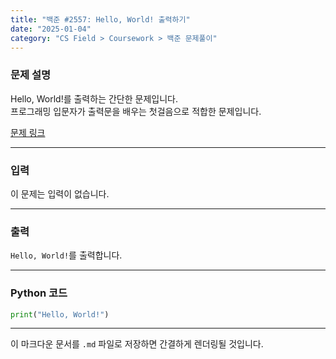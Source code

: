 ```yaml
---
title: "백준 #2557: Hello, World! 출력하기"
date: "2025-01-04"
category: "CS Field > Coursework > 백준 문제풀이"
---
```


### 문제 설명
Hello, World!를 출력하는 간단한 문제입니다.  
프로그래밍 입문자가 출력문을 배우는 첫걸음으로 적합한 문제입니다.  

[문제 링크](https://www.acmicpc.net/problem/2557)

---

### 입력
이 문제는 입력이 없습니다.

---

### 출력
`Hello, World!`를 출력합니다.

---

### Python 코드
```python
print("Hello, World!")
```


---

이 마크다운 문서를 `.md` 파일로 저장하면 간결하게 렌더링될 것입니다.
